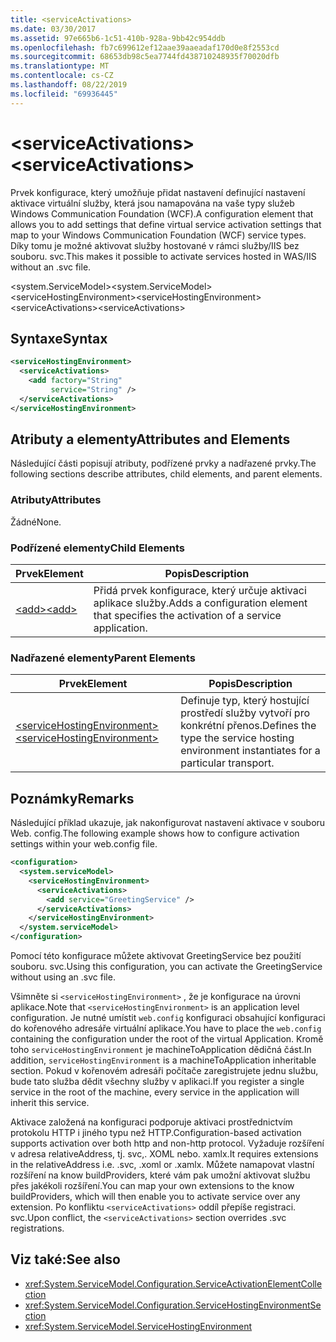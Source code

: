 ```yaml
---
title: <serviceActivations>
ms.date: 03/30/2017
ms.assetid: 97e665b6-1c51-410b-928a-9bb42c954ddb
ms.openlocfilehash: fb7c699612ef12aae39aaeadaf170d0e8f2553cd
ms.sourcegitcommit: 68653db98c5ea7744fd438710248935f70020dfb
ms.translationtype: MT
ms.contentlocale: cs-CZ
ms.lasthandoff: 08/22/2019
ms.locfileid: "69936445"
---
```

# <a name="serviceactivations"></a><span data-ttu-id="f1377-101">\<serviceActivations></span><span class="sxs-lookup"><span data-stu-id="f1377-101">\<serviceActivations></span></span>

<span data-ttu-id="f1377-102">Prvek konfigurace, který umožňuje přidat nastavení definující nastavení aktivace virtuální služby, která jsou namapována na vaše typy služeb Windows Communication Foundation (WCF).</span><span class="sxs-lookup"><span data-stu-id="f1377-102">A configuration element that allows you to add settings that define virtual service activation settings that map to your Windows Communication Foundation (WCF) service types.</span></span> <span data-ttu-id="f1377-103">Díky tomu je možné aktivovat služby hostované v rámci služby/IIS bez souboru. svc.</span><span class="sxs-lookup"><span data-stu-id="f1377-103">This makes it possible to activate services hosted in WAS/IIS without an .svc file.</span></span>

<span data-ttu-id="f1377-104">\<system.ServiceModel></span><span class="sxs-lookup"><span data-stu-id="f1377-104">\<system.ServiceModel></span></span>\
<span data-ttu-id="f1377-105">\<serviceHostingEnvironment></span><span class="sxs-lookup"><span data-stu-id="f1377-105">\<serviceHostingEnvironment></span></span>\
<span data-ttu-id="f1377-106">\<serviceActivations></span><span class="sxs-lookup"><span data-stu-id="f1377-106">\<serviceActivations></span></span>

## <a name="syntax"></a><span data-ttu-id="f1377-107">Syntaxe</span><span class="sxs-lookup"><span data-stu-id="f1377-107">Syntax</span></span>

```xml
<serviceHostingEnvironment>
  <serviceActivations>
    <add factory="String"
         service="String" />
  </serviceActivations>
</serviceHostingEnvironment>
```

## <a name="attributes-and-elements"></a><span data-ttu-id="f1377-108">Atributy a elementy</span><span class="sxs-lookup"><span data-stu-id="f1377-108">Attributes and Elements</span></span>

<span data-ttu-id="f1377-109">Následující části popisují atributy, podřízené prvky a nadřazené prvky.</span><span class="sxs-lookup"><span data-stu-id="f1377-109">The following sections describe attributes, child elements, and parent elements.</span></span>

### <a name="attributes"></a><span data-ttu-id="f1377-110">Atributy</span><span class="sxs-lookup"><span data-stu-id="f1377-110">Attributes</span></span>

<span data-ttu-id="f1377-111">Žádné</span><span class="sxs-lookup"><span data-stu-id="f1377-111">None.</span></span>

### <a name="child-elements"></a><span data-ttu-id="f1377-112">Podřízené elementy</span><span class="sxs-lookup"><span data-stu-id="f1377-112">Child Elements</span></span>

|<span data-ttu-id="f1377-113">Prvek</span><span class="sxs-lookup"><span data-stu-id="f1377-113">Element</span></span>|<span data-ttu-id="f1377-114">Popis</span><span class="sxs-lookup"><span data-stu-id="f1377-114">Description</span></span>|
|-------------|-----------------|
|[<span data-ttu-id="f1377-115">\<add></span><span class="sxs-lookup"><span data-stu-id="f1377-115">\<add></span></span>](add-of-serviceactivations.md)|<span data-ttu-id="f1377-116">Přidá prvek konfigurace, který určuje aktivaci aplikace služby.</span><span class="sxs-lookup"><span data-stu-id="f1377-116">Adds a configuration element that specifies the activation of a service application.</span></span>|

### <a name="parent-elements"></a><span data-ttu-id="f1377-117">Nadřazené elementy</span><span class="sxs-lookup"><span data-stu-id="f1377-117">Parent Elements</span></span>

|<span data-ttu-id="f1377-118">Prvek</span><span class="sxs-lookup"><span data-stu-id="f1377-118">Element</span></span>|<span data-ttu-id="f1377-119">Popis</span><span class="sxs-lookup"><span data-stu-id="f1377-119">Description</span></span>|
|-------------|-----------------|
|[<span data-ttu-id="f1377-120">\<serviceHostingEnvironment></span><span class="sxs-lookup"><span data-stu-id="f1377-120">\<serviceHostingEnvironment></span></span>](servicehostingenvironment.md)|<span data-ttu-id="f1377-121">Definuje typ, který hostující prostředí služby vytvoří pro konkrétní přenos.</span><span class="sxs-lookup"><span data-stu-id="f1377-121">Defines the type the service hosting environment instantiates for a particular transport.</span></span>|

## <a name="remarks"></a><span data-ttu-id="f1377-122">Poznámky</span><span class="sxs-lookup"><span data-stu-id="f1377-122">Remarks</span></span>

<span data-ttu-id="f1377-123">Následující příklad ukazuje, jak nakonfigurovat nastavení aktivace v souboru Web. config.</span><span class="sxs-lookup"><span data-stu-id="f1377-123">The following example shows how to configure activation settings within your web.config file.</span></span>

```xml
<configuration>
  <system.serviceModel>
    <serviceHostingEnvironment>
      <serviceActivations>
        <add service="GreetingService" />
      </serviceActivations>
    </serviceHostingEnvironment>
  </system.serviceModel>
</configuration>
```

<span data-ttu-id="f1377-124">Pomocí této konfigurace můžete aktivovat GreetingService bez použití souboru. svc.</span><span class="sxs-lookup"><span data-stu-id="f1377-124">Using this configuration, you can activate the GreetingService without using an .svc file.</span></span>

<span data-ttu-id="f1377-125">Všimněte si `<serviceHostingEnvironment>` , že je konfigurace na úrovni aplikace.</span><span class="sxs-lookup"><span data-stu-id="f1377-125">Note that `<serviceHostingEnvironment>` is an application level configuration.</span></span> <span data-ttu-id="f1377-126">Je nutné umístit `web.config` konfiguraci obsahující konfiguraci do kořenového adresáře virtuální aplikace.</span><span class="sxs-lookup"><span data-stu-id="f1377-126">You have to place the `web.config` containing the configuration under the root of the virtual Application.</span></span> <span data-ttu-id="f1377-127">Kromě toho `serviceHostingEnvironment` je machineToApplication dědičná část.</span><span class="sxs-lookup"><span data-stu-id="f1377-127">In addition, `serviceHostingEnvironment` is a machineToApplication inheritable section.</span></span> <span data-ttu-id="f1377-128">Pokud v kořenovém adresáři počítače zaregistrujete jednu službu, bude tato služba dědit všechny služby v aplikaci.</span><span class="sxs-lookup"><span data-stu-id="f1377-128">If you register a single service in the root of the machine, every service in the application will inherit this service.</span></span>

<span data-ttu-id="f1377-129">Aktivace založená na konfiguraci podporuje aktivaci prostřednictvím protokolu HTTP i jiného typu než HTTP.</span><span class="sxs-lookup"><span data-stu-id="f1377-129">Configuration-based activation supports activation over both http and non-http protocol.</span></span> <span data-ttu-id="f1377-130">Vyžaduje rozšíření v adresa relativeAddress, tj. svc,. XOML nebo. xamlx.</span><span class="sxs-lookup"><span data-stu-id="f1377-130">It requires extensions in the relativeAddress i.e. .svc, .xoml or .xamlx.</span></span> <span data-ttu-id="f1377-131">Můžete namapovat vlastní rozšíření na know buildProviders, které vám pak umožní aktivovat službu přes jakékoli rozšíření.</span><span class="sxs-lookup"><span data-stu-id="f1377-131">You can map your own extensions to the know buildProviders, which will then enable you to activate service over any extension.</span></span> <span data-ttu-id="f1377-132">Po konfliktu `<serviceActivations>` oddíl přepíše registraci. svc.</span><span class="sxs-lookup"><span data-stu-id="f1377-132">Upon conflict, the `<serviceActivations>` section overrides .svc registrations.</span></span>

## <a name="see-also"></a><span data-ttu-id="f1377-133">Viz také:</span><span class="sxs-lookup"><span data-stu-id="f1377-133">See also</span></span>

- <xref:System.ServiceModel.Configuration.ServiceActivationElementCollection>
- <xref:System.ServiceModel.Configuration.ServiceHostingEnvironmentSection>
- <xref:System.ServiceModel.ServiceHostingEnvironment>
